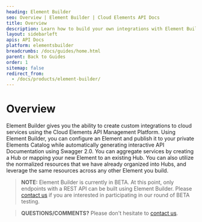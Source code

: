 ```yaml
---
heading: Element Builder
seo: Overview | Element Builder | Cloud Elements API Docs
title: Overview
description: Learn how to build your own integrations with Element Builder.
layout: sidebarleft
apis: API Docs
platform: elementsbuilder
breadcrumbs: /docs/guides/home.html
parent: Back to Guides
order: 1
sitemap: false
redirect_from:
  - /docs/products/element-builder/
---
```


# Overview

Element Builder gives you the ability to create custom integrations to cloud services using the Cloud Elements API Management Platform.  Using Element Builder, you can configure an Element and publish it to your private Elements Catalog while automatically generating interactive API Documentation using Swagger 2.0. You can aggregate services by creating a Hub or mapping your new Element to an existing Hub. You can also utilize the normalized resources that we have already organized into Hubs, and leverage the same resources across any other Element you build.

> **NOTE:** Element Builder is currently in BETA.  At this point, only endpoints with a REST API can be built using Element Builder.  Please [contact us](mailto:support@cloud-elements.com) if you are interested in participating in our round of BETA testing.

> **QUESTIONS/COMMENTS?** Please don't hesitate to [contact us](mailto:support@cloud-elements.com).

